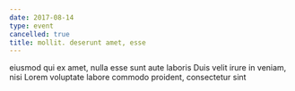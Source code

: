 ```yaml
---
date: 2017-08-14
type: event
cancelled: true
title: mollit. deserunt amet, esse
---
```

eiusmod qui ex amet, nulla esse sunt aute laboris Duis velit irure in veniam, nisi Lorem voluptate labore commodo proident, consectetur sint
